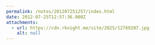 ```yaml
---
permalink: /notes/201207251257/index.html
date: 2012-07-25T12:57:36.000Z
attachments:
  - url: https://cdn.rknight.me/site/2025/12769207.jpg
    alt: null
---
```



